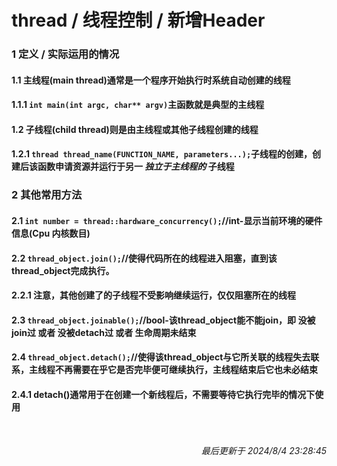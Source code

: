 # thread / 线程控制 / 新增Header<br>
### 1 定义 / 实际运用的情况<br>
#### 1.1 主线程(main thread)通常是一个程序开始执行时系统自动创建的线程<br>
#### 1.1.1 ```int main(int argc, char** argv)```主函数就是典型的主线程<br>
#### 1.2 子线程(child thread)则是由主线程或其他子线程创建的线程<br>
#### 1.2.1 ```thread thread_name(FUNCTION_NAME, parameters...);```子线程的创建，创建后该函数申请资源并运行于另一 *独立于主线程的* 子线程<br>
### 2 其他常用方法<br>
#### 2.1 ```int number = thread::hardware_concurrency();```//int-显示当前环境的硬件信息(Cpu 内核数目)<br>
#### 2.2 ```thread_object.join();```//使得代码所在的线程进入阻塞，直到该thread_object完成执行。<br>
#### 2.2.1 注意，其他创建了的子线程不受影响继续运行，仅仅阻塞所在的线程<br>
#### 2.3 ```thread_object.joinable();```//bool-该thread_object能不能join，即 没被join过 或者 没被detach过 或者 生命周期未结束<br>
#### 2.4 ```thread_object.detach();```//使得该thread_object与它所关联的线程失去联系，主线程不再需要在乎它是否完毕便可继续执行，主线程结束后它也未必结束<br>
#### 2.4.1 detach()通常用于在创建一个新线程后，不需要等待它执行完毕的情况下使用<br>
<br><p align="right">*最后更新于 2024/8/4 23:28:45*